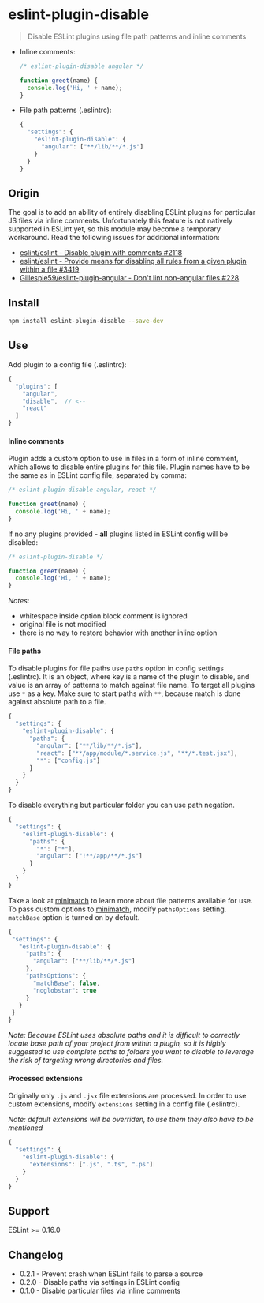 eslint-plugin-disable
===

> Disable ESLint plugins using file path patterns and inline comments

- Inline comments:

  ```js
  /* eslint-plugin-disable angular */

  function greet(name) {
    console.log('Hi, ' + name);
  }
  ```

- File path patterns (.eslintrc):

  ```js
  {
    "settings": {
      "eslint-plugin-disable": {
        "angular": ["**/lib/**/*.js"]
      }
    }
  }
  ```

## Origin

The goal is to add an ability of entirely disabling ESLint plugins for particular JS files via inline comments. Unfortunately this feature is not natively supported in ESLint yet, so this module may become a temporary workaround. Read the following issues for additional information:

- [eslint/eslint - Disable plugin with comments #2118](https://github.com/eslint/eslint/issues/2118)
- [eslint/eslint - Provide means for disabling all rules from a given plugin within a file #3419](https://github.com/eslint/eslint/issues/3419)
- [Gillespie59/eslint-plugin-angular - Don't lint non-angular files #228](https://github.com/Gillespie59/eslint-plugin-angular/issues/228)

## Install

```bash
npm install eslint-plugin-disable --save-dev
```

## Use

Add plugin to a config file (.eslintrc):

```js
{
  "plugins": [
    "angular",
    "disable",  // <--
    "react"
  ]
}
```

#### Inline comments

Plugin adds a custom option to use in files in a form of inline comment, which allows to disable entire plugins for this file. Plugin names have to be the same as in ESLint config file, separated by comma:

```js
/* eslint-plugin-disable angular, react */

function greet(name) {
  console.log('Hi, ' + name);
}
```

If no any plugins provided - **all** plugins listed in ESLint config will be disabled:

```js
/* eslint-plugin-disable */

function greet(name) {
  console.log('Hi, ' + name);
}
```

*Notes*:

 - whitespace inside option block comment is ignored
 - original file is not modified
 - there is no way to restore behavior with another inline option

#### File paths

To disable plugins for file paths use `paths` option in config settings (.eslintrc). It is an object, where key is a name of the plugin to disable, and value is an array of patterns to match against file name. To target all plugins use `*` as a key. Make sure to start paths with `**`, because match is done against absolute path to a file.

```js
{
  "settings": {
    "eslint-plugin-disable": {
      "paths": {
        "angular": ["**/lib/**/*.js"],
        "react": ["**/app/module/*.service.js", "**/*.test.jsx"],
        "*": ["config.js"]
      }
    }
  }
}
```

To disable everything but particular folder you can use path negation.

```js
{
  "settings": {
    "eslint-plugin-disable": {
      "paths": {
        "*": ["*"],
        "angular": ["!**/app/**/*.js"]
      }
    }
  }
}
```

Take a look at [minimatch](https://github.com/isaacs/minimatch) to learn more about file patterns available for use. To pass custom options to [minimatch](https://github.com/isaacs/minimatch), modify `pathsOptions` setting. `matchBase` option is turned on by default.

 ```js
{
  "settings": {
    "eslint-plugin-disable": {
      "paths": {
        "angular": ["**/lib/**/*.js"]
      },
      "pathsOptions": {
        "matchBase": false,
        "noglobstar": true
      }
    }
  }
}
```

*Note: Because ESLint uses absolute paths and it is difficult to correctly locate base path of your project from within a plugin, so it is highly suggested to use complete paths to folders you want to disable to leverage the risk of targeting wrong directories and files.*

#### Processed extensions

Originally only `.js` and `.jsx` file extensions are processed. In order to use custom extensions, modify `extensions` setting in a config file (.eslintrc).

*Note: default extensions will be overriden, to use them they also have to be mentioned*

```js
{
  "settings": {
    "eslint-plugin-disable": {
      "extensions": [".js", ".ts", ".ps"]
    }
  }
}
```



## Support

ESLint >= 0.16.0

## Changelog

- 0.2.1 - Prevent crash when ESLint fails to parse a source
- 0.2.0 - Disable paths via settings in ESLint config
- 0.1.0 - Disable particular files via inline comments
